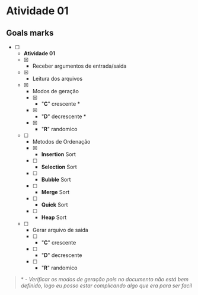 # Atividade 01

## Goals marks

- [ ] - **Atividade 01**
  - [x] - Receber argumentos de entrada/saida
  - [x] - Leitura dos arquivos
  - [x] - Modos de geração
    - [x] - "**C**" crescente \*
    - [x] - "**D**" decrescente \*
    - [x] - "**R**" randomico
  - [ ] - Metodos de Ordenação  
    - [x] - **Insertion** Sort
    - [ ] - **Selection** Sort
    - [ ] - **Bubble** Sort
    - [ ] - **Merge** Sort
    - [ ] - **Quick** Sort
    - [ ] - **Heap** Sort
  - [ ] - Gerar arquivo de saida
    - [ ] - "**C**" crescente
    - [ ] - "**D**" decrescente
    - [ ] - "**R**" randomico  

> \* - *Verificar os modos de geração pois no documento não está  bem definido, logo eu posso estar complicando algo que era para ser facil*  
